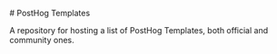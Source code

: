# PostHog Templates

A repository for hosting a list of PostHog Templates, both official and community ones.